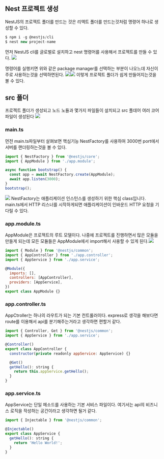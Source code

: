 ## Nest 프로젝트 생성
NestJS의 프로젝트 폴더를 만드는 것은 리액트 폴더를 만드는것처럼 명령어 하나로 생성할 수 있다. 
```js
$ npm i -g @nestjs/cli
$ nest new project-name
```
먼저 NestJS cli를 글로벌로 설치하고 nest 명령어를 사용해서 프로젝트를 만들 수 있다. 
![](https://images.velog.io/images/rlagudwog/post/17596c7c-cf90-45c6-b565-a57ba0fae8b7/%E1%84%89%E1%85%B3%E1%84%8F%E1%85%B3%E1%84%85%E1%85%B5%E1%86%AB%E1%84%89%E1%85%A3%E1%86%BA%202022-01-11%20%E1%84%8B%E1%85%A9%E1%84%92%E1%85%AE%2012.47.31.png)

명령어를 실행키면 위와 같은 package manager를 선택하는 부분이 나오느데 자신이 주로 사용하는것을 선택하면된다.
![](https://images.velog.io/images/rlagudwog/post/1088f2e5-1e39-4298-afc6-fcd1caa339cc/%E1%84%89%E1%85%B3%E1%84%8F%E1%85%B3%E1%84%85%E1%85%B5%E1%86%AB%E1%84%89%E1%85%A3%E1%86%BA%202022-01-11%20%E1%84%8B%E1%85%A9%E1%84%92%E1%85%AE%2012.48.11.png)![](https://images.velog.io/images/rlagudwog/post/861fe690-dc9b-4cf9-88d5-ab114eaaa178/%E1%84%89%E1%85%B3%E1%84%8F%E1%85%B3%E1%84%85%E1%85%B5%E1%86%AB%E1%84%89%E1%85%A3%E1%86%BA%202022-01-11%20%E1%84%8B%E1%85%A9%E1%84%92%E1%85%AE%2012.48.24.png)
이렇게 프로젝트 폴더가 쉽게 만들어지는것을 볼 수 있다. 

## src 폴더
프로젝트 폴더가 생성되고 노드 노듈과 몇가지 파일들이 설치되고 src 폴데어 여러 코어 파일이 생성된다
![](https://images.velog.io/images/rlagudwog/post/d9197420-9d0f-4ef5-8854-ca878fd6fd96/%E1%84%89%E1%85%B3%E1%84%8F%E1%85%B3%E1%84%85%E1%85%B5%E1%86%AB%E1%84%89%E1%85%A3%E1%86%BA%202022-01-11%20%E1%84%8B%E1%85%A9%E1%84%92%E1%85%AE%201.12.44.png)
### main.ts
먼전 main.ts파일부터 살펴보면 핵심기능 NestFactory를 사용하여 3000번 port에서 서버를 랜더링하는것을 볼 수 있다. 
```js
import { NestFactory } from '@nestjs/core';
import { AppModule } from './app.module';

async function bootstrap() {
  const app = await NestFactory.create(AppModule);
  await app.listen(3000);
}
bootstrap();
```
![](https://images.velog.io/images/rlagudwog/post/0f718b79-36f6-4c1e-a74f-85a4caaf798f/%E1%84%89%E1%85%B3%E1%84%8F%E1%85%B3%E1%84%85%E1%85%B5%E1%86%AB%E1%84%89%E1%85%A3%E1%86%BA%202022-01-11%20%E1%84%8B%E1%85%A9%E1%84%92%E1%85%AE%201.56.37.png)
NestFactory는 애플리케이션 인스턴스를 생성하기 위한 핵심 class입니다.  main.ts에서 HTTP 리스너를 시작하게되면 애플리케이션이 인바운드 HTTP 요청을 기다릴 수 있다.
### app.module.ts
AppModule은 프로젝트의 루트 모델이다. 나중에 프로젝트를 진행하면서 많은 모듈을 만들게 되는데 모든 모듈들은 AppModule에서 import해서 사용할 수 있게 된다.![](https://images.velog.io/images/rlagudwog/post/40d8605f-f739-4289-a3eb-b00238ffd32d/%E1%84%89%E1%85%B3%E1%84%8F%E1%85%B3%E1%84%85%E1%85%B5%E1%86%AB%E1%84%89%E1%85%A3%E1%86%BA%202022-01-11%20%E1%84%8B%E1%85%A9%E1%84%92%E1%85%AE%202.09.18.png)
```js
import { Module } from '@nestjs/common';
import { AppController } from './app.controller';
import { AppService } from './app.service';

@Module({
  imports: [],
  controllers: [AppController],
  providers: [AppService],
})
export class AppModule {}
```
### app.controller.ts
AppCtroller는 하나의 라우트가 되는 기본 컨트롤러이다. express로 생각을 해보다면 route를 이용해서 api를 분기해주는거라고 생각하면 편할거 같다.
```js
import { Controller, Get } from '@nestjs/common';
import { AppService } from './app.service';

@Controller()
export class AppController {
  constructor(private readonly appService: AppService) {}

  @Get()
  getHello(): string {
    return this.appService.getHello();
  }
}

```
### app.service.ts
AppService는 단일 메소드를 사용하는 기본 서비스 파일이다. 여기서는 api의 비즈니스 로직을 작성하는 공간이라고 생각하면 될거 같다.
```js
import { Injectable } from '@nestjs/common';

@Injectable()
export class AppService {
  getHello(): string {
    return 'Hello World!';
  }
}
```